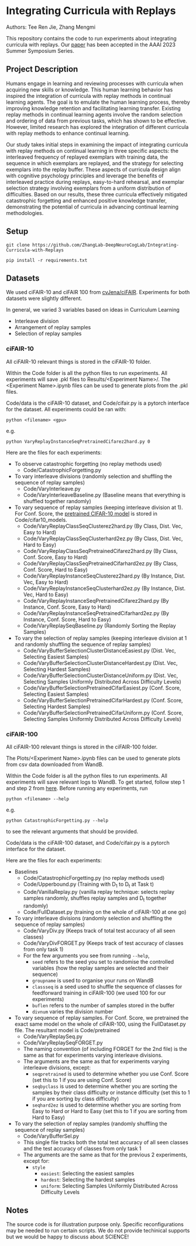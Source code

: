 # Integrating Curricula with Replays
Authors: Tee Ren Jie, Zhang Mengmi

This repository contains the code to run experiments about integrating curricula with replays. Our [paper](https://arxiv.org/abs/2307.05747) has been accepted in the AAAI 2023 Summer Symposium Series.

## Project Description
Humans engage in learning and reviewing processes with curricula when acquiring new skills or knowledge. This human learning behavior has inspired the integration of curricula with replay methods in continual learning agents. The goal is to emulate the human learning process, thereby improving knowledge retention and facilitating learning transfer. Existing replay methods in continual learning agents involve the random selection and ordering of data from previous tasks, which has shown to be effective. However, limited research has explored the integration of different curricula with replay methods to enhance continual learning.

Our study takes initial steps in examining the impact of integrating curricula  with replay methods on continual learning in three specific aspects: the interleaved frequency of replayed exemplars with training data, the sequence in which exemplars are replayed, and the strategy for selecting exemplars into the replay buffer. These aspects of curricula design align with cognitive psychology principles and leverage the benefits of interleaved practice during replays, easy-to-hard rehearsal, and exemplar selection strategy involving exemplars from a uniform distribution of difficulties.
Based on our results, these three curricula effectively mitigated catastrophic forgetting and enhanced positive knowledge transfer, demonstrating the potential of curricula in advancing continual learning methodologies.

## Setup

```
git clone https://github.com/ZhangLab-DeepNeuroCogLab/Integrating-Curricula-with-Replays

pip install -r requirements.txt
```

## Datasets
We used ciFAIR-10 and ciFAIR 100 from [cvJena/ciFAIR](https://cvjena.github.io/cifair/). Experiments for both datasets were slightly different.

In general, we varied 3 variables based on ideas in Curriculum Learning
- Interleave division
- Arrangement of replay samples
- Selection of replay samples

### ciFAIR-10
All ciFAIR-10 relevant things is stored in the ciFAIR-10 folder.

Within the Code folder is all the python files to run experiments. All experiments will save .pkl files to Results/\<Experiment Name\>/. The \<Experiment Name\>.ipynb files can be used to generate plots from the .pkl files.

Code/data is the ciFAIR-10 dataset, and Code/cifair.py is a pytorch interface for the dataset. All experiments could be ran with:
```
python <filename> <gpu> 
```
e.g.
```
python VaryReplayInstanceSeqPretrainedCifarez2hard.py 0
```


Here are the files for each experiments:
- To observe catastrophic forgetting (no replay methods used)
    - Code/CatastrophicForgetting.py
- To vary interleave divisions (randomly selection and shuffling the sequence of replay samples)
    - Code/VaryInterleave.py
    - Code/VaryInterleaveBaseline.py (Baseline means that everything is shuffled together randomly)
- To vary sequence of replay samples (keeping interleave division at 1). For Conf. Score, the [pretrained CIFAR-10 model](https://github.com/huyvnphan/PyTorch_CIFAR10) is stored in Code/cifar10_models.
    - Code/VaryReplayClassSeqClusterez2hard.py (By Class, Dist. Vec, Easy to Hard)
    - Code/VaryReplayClassSeqClusterhard2ez.py (By Class, Dist. Vec, Hard to Easy)
    - Code/VaryReplayClassSeqPretrainedCifarez2hard.py (By Class, Conf. Score, Easy to Hard)
    - Code/VaryReplayClassSeqPretrainedCifarhard2ez.py (By Class, Conf. Score, Hard to Easy)
    - Code/VaryReplayInstanceSeqClusterez2hard.py (By Instance, Dist. Vec, Easy to Hard)
    - Code/VaryReplayInstanceSeqClusterhard2ez.py (By Instance, Dist. Vec, Hard to Easy)
    - Code/VaryReplayInstanceSeqPretrainedCifarez2hard.py (By Instance, Conf. Score, Easy to Hard)
    - Code/VaryReplayInstanceSeqPretrainedCifarhard2ez.py (By Instance, Conf. Score, Hard to Easy)
    - Code/VaryReplaySeqBaseline.py (Randomly Sorting the Replay Samples)
- To vary the selection of replay samples (keeping interleave division at 1 and randomly shuffling the sequence of replay samples)
    - Code/VaryBufferSelectionClusterDistanceEasiest.py (Dist. Vec, Selecting Easiest Samples)
    - Code/VaryBufferSelectionClusterDistanceHardest.py (Dist. Vec, Selecting Hardest Samples)
    - Code/VaryBufferSelectionClusterDistanceUniform.py (Dist. Vec, Selecting Samples Uniformly Distributed Across Difficulty Levels)
    - Code/VaryBufferSelectionPretrainedCifarEasiest.py (Conf. Score, Selecting Easiest Samples)
    - Code/VaryBufferSelectionPretrainedCifarHardest.py (Conf. Score, Selecting Hardest Samples)
    - Code/VaryBufferSelectionPretrainedCifarUniform.py (Conf. Score, Selecting Samples Uniformly Distributed Across Difficulty Levels)

### ciFAIR-100
All ciFAIR-100 relevant things is stored in the ciFAIR-100 folder.

The Plots/\<Experiment Name\>.ipynb files can be used to generate plots from csv data downloaded from WandB.

Within the Code folder is all the python files to run experiments. All experiments will save relevant logs to WandB. To get started, follow step 1 and step 2 from [here](https://docs.wandb.ai/quickstart). Before running any experiments, run
```
python <filename> --help
```
e.g.
```
python CatastrophicForgetting.py --help
```
to see the relevant arguments that should be provided.

Code/data is the ciFAIR-100 dataset, and Code/cifair.py is a pytorch interface for the dataset. 

Here are the files for each experiments:
- Baselines
    - Code/CatastrophicForgetting.py (no replay methods used)
    - Code/Upperbound.py (Training with D<sub>1</sub> to D<sub>t</sub> at Task t)
    - Code/VanillaReplay.py (vanilla replay technique: selects replay samples randomly, shuffles replay samples and D<sub>t</sub> together randomly)
    - Code/FullDataset.py (training on the whole of ciFAIR-100 at one go)
- To vary interleave divisions (randomly selection and shuffling the sequence of replay samples)
    - Code/VaryDiv.py (Keeps track of total test accuracy of all seen classes)
    - Code/VaryDivFORGET.py (Keeps track of test accuracy of classes from only task 1)
    - For the few arguments you see from running `--help`, 
        - `seed` refers to the seed you set to randomise the controlled variables (how the replay samples are selected and their sequence)
        - `groupname` is used to organise your runs on WandB
        - `classseq` is a seed used to shuffle the sequence of classes for feedforward training in ciFAIR-100 (we used 100 for our experiments)
        - `buflen` refers to the number of samples stored in the buffer
        - `divnum` varies the division number
- To vary sequence of replay samples. For Conf. Score, we pretrained the exact same model on the whole of ciFAIR-100, using the FullDataset.py file. The resultant model is Code/pretrained
    - Code/VaryReplaySeq.py
    - Code/VaryReplaySeqFORGET.py
    - The naming convention (of including FORGET for the 2nd file) is the same as that for experiments varying interleave divisions.
    - The arguments are the same as that for experiments varying interleave divisions, except:
        - `seqpretrained` is used to determine whether you use Conf. Score (set this to 1 if you are using Conf. Score)
        - `seqbyclass` is used to determine whether you are sorting the samples by their class difficulty or instance difficulty (set this to 1 if you are sorting by class difficulty)
        - `seqhard2ez` is used to determine whether you are sorting from Easy to Hard or Hard to Easy (set this to 1 if you are sorting from Hard to Easy)
- To vary the selection of replay samples (randomly shuffling the sequence of replay samples)
    - Code/VaryBufferSel.py
    - This single file tracks both the total test accuracy of all seen classes and the test accuracy of classes from only task 1
    - The arguments are the same as that for the previous 2 experiments, except for:
        - `style`
            - `easiest`: Selecting the easiest samples
            - `hardest`: Selecting the hardest samples
            - `uniform`: Selecting Samples Uniformly Distributed Across Difficulty Levels
## Notes
The source code is for illustration purpose only. Specific reconfigurations may be needed to run certain scripts. We do not provide techinical supports but we would be happy to discuss about SCIENCE!